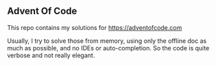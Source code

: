 ## Advent Of Code

This repo contains my solutions for https://adventofcode.com

Usually, I try to solve those from memory, using only the offline doc as much as possible, and no IDEs or auto-completion. So the code is quite verbose and not really elegant.
